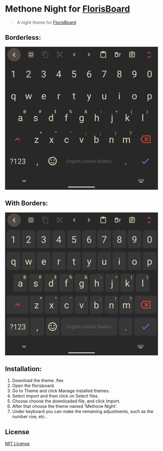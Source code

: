 # Methone Night for [FlorisBoard](https://github.com/florisboard/florisboard)
> A night theme for [FlorisBoard](https://github.com/florisboard/florisboard).
## Borderless:
![Screenshot](assets/methone_theme_borderless.png)
## With Borders:
![Screenshot](assets/methone_theme.png)
## Installation:
1. Download the theme .flex
2. Open the florisboard.
3. Go to Theme and click Manage installed themes.
4. Select import and then click on Select files.
5. Choose choose the downloaded file, and click Import.
6. After that choose the theme named 'Methone Night'.
7. Under keyboard you can make the remaining adjustments, such as the number row, etc..

## License

[MIT License](./LICENSE)
